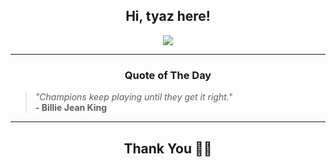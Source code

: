 <h2 align="center"> Hi, tyaz here!</h2>

<p align="center">
<a href="https://github.com/tyazx" alt="github streak"><img src="https://dvst-streak.herokuapp.com/?user=tyazx&theme=tokyonight&fire=DD472C"></a>
</p>

<hr>
<h3 align="center">Quote of The Day</h3>
<p align="center">
<blockquote>
<i>"Champions keep playing until they get it right."</i>
<br>
<b>- Billie Jean King</b>
</blockquote>
</p>


<hr>
<h2 align="center">Thank You 🙏🏼</h2>
